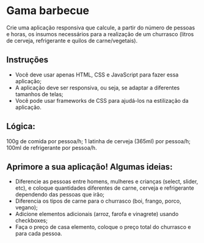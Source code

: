 # Gama barbecue
Crie uma aplicação responsiva que calcule, a partir do número de pessoas e horas, os insumos necessários para a realização de um churrasco (litros de cerveja, refrigerante e quilos de carne/vegetais). 

## Instruções
- Você deve usar apenas HTML, CSS e JavaScript para fazer essa aplicação;
- A aplicação deve ser responsiva, ou seja, se adaptar a diferentes tamanhos de telas;
- Você pode usar frameworks de CSS para ajudá-los na estilização da aplicação.

## Lógica:
100g de comida por pessoa/h;
1 latinha de cerveja (365ml) por pessoa/h;
100ml de refrigerante por pessoa/h.

## Aprimore a sua aplicação! Algumas ideias:
- Diferencie as pessoas entre homens, mulheres e crianças (select, slider, etc), e coloque quantidades diferentes de carne, cerveja e refrigerante dependendo das pessoas que irão;
- Diferencia os tipos de carne para o churrasco (boi, frango, porco, vegano);
- Adicione elementos adicionais (arroz, farofa e vinagrete) usando checkboxes;
- Faça o preço de casa elemento, coloque o preço total do churrasco e para cada pessoa.
